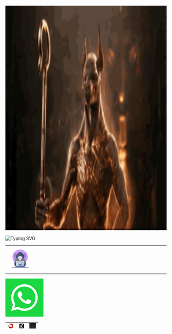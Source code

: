 <p align="center"><img style="width: 900px; margin: 0 auto; height: 700px;" src="image1.gif"></p>
<img src="http://readme-typing-svg.herokuapp.com?font=Delicious+Handrawn&pause=1000&color=F70000&width=300&lines=Loading...............;Hola+👋👋;soy+asistente+de+Andi;que+opinas+de+tu+experiencia+x+aqui;comentanos+aqui+en+nuestras+redes+sociales+👇👇👇;no+te+pierdas+de+nuestros+nuevos+contenidos😁;aunque+no+subo+mucho+contenido+jeje;visitanos+en+WhatsApp+para+socializar😉" alt="Typing SVG" />
<table width="80%" align="center"><tr><td width="25%"><img width="70%" src="image1.webp"></td><td colspan="3" width="75%"></td></tr></table>
<table width="80%" align="center>
	<tr>
		<td align="center" width="20px" height="20px"><img class="style4" src="image1.png"></td>
		<td align="center" width="20px" height="20px"><img class="style4" src="image2.jfif"></td>
		<td align="center" width="20px" height="20px"><img class="style4" src="image3.png"></td>
		<td align="center" width="20px" height="20px"><img class="style4" src="image4.jfif"></td>
	</tr>
</table>

